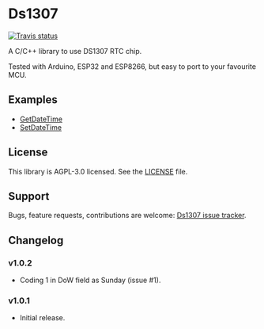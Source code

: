 # Ds1307

[![Travis status](https://travis-ci.org/Treboada/Ds1307.svg?branch=master)](https://travis-ci.org/Treboada/Ds1307)

A C/C++ library to use DS1307 RTC chip. 

Tested with Arduino, ESP32 and ESP8266, but easy to port to your favourite MCU.

## Examples

- [GetDateTime](https://github.com/Treboada/Ds1307/tree/master/examples/01)
- [SetDateTime](https://github.com/Treboada/Ds1307/tree/master/examples/02)

## License

This library is AGPL-3.0 licensed. See the [LICENSE][LIC01] file.


## Support

Bugs, feature requests, contributions are welcome: [Ds1307 issue tracker][ISU01].


[ISU01]: https://github.com/Treboada/Ds1307/issues
[LIC01]: LICENSE

## Changelog

### v1.0.2

- Coding 1 in DoW field as Sunday (issue #1).

### v1.0.1

- Initial release.

